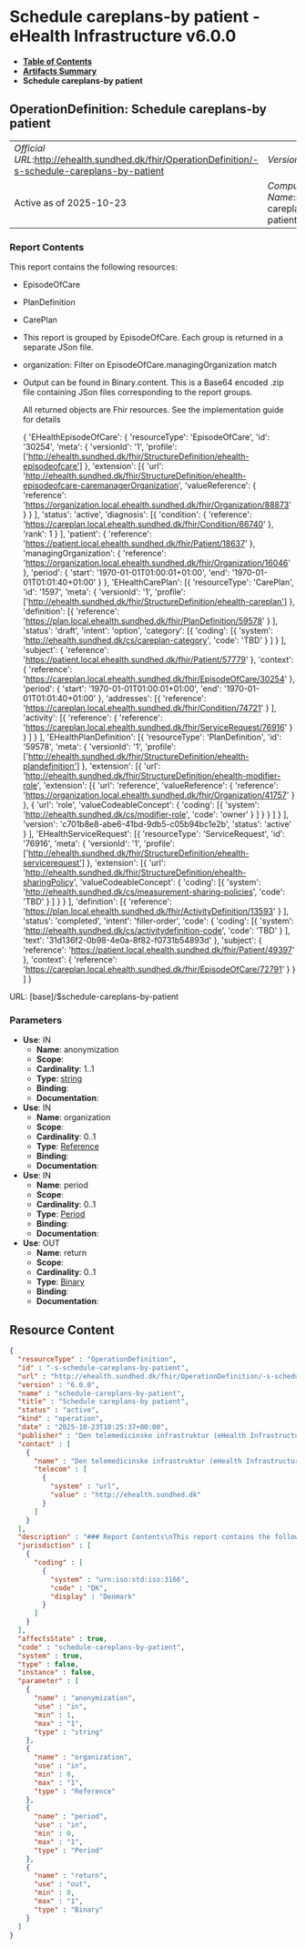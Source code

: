 # Schedule careplans-by patient - eHealth Infrastructure v6.0.0

* [**Table of Contents**](toc.md)
* [**Artifacts Summary**](artifacts.md)
* **Schedule careplans-by patient**

## OperationDefinition: Schedule careplans-by patient 

| | |
| :--- | :--- |
| *Official URL*:http://ehealth.sundhed.dk/fhir/OperationDefinition/-s-schedule-careplans-by-patient | *Version*:6.0.0 |
| Active as of 2025-10-23 | *Computable Name*:schedule-careplans-by-patient |

 

### Report Contents

 
This report contains the following resources: 
* EpisodeOfCare
* PlanDefinition
* CarePlan
* This report is grouped by EpisodeOfCare. Each group is returned in a separate JSon file.
* organization: Filter on EpisodeOfCare.managingOrganization match
* Output can be found in Binary.content. This is a Base64 encoded .zip file containing JSon files corresponding to the report groups.


  All returned objects are Fhir resources. See the implementation guide for details


  { 'EHealthEpisodeOfCare': { 'resourceType': 'EpisodeOfCare', 'id': '30254', 'meta': { 'versionId': '1', 'profile': ['http://ehealth.sundhed.dk/fhir/StructureDefinition/ehealth-episodeofcare'] }, 'extension': [{ 'url': 'http://ehealth.sundhed.dk/fhir/StructureDefinition/ehealth-episodeofcare-caremanagerOrganization', 'valueReference': { 'reference': 'https://organization.local.ehealth.sundhed.dk/fhir/Organization/88873' } } ], 'status': 'active', 'diagnosis': [{ 'condition': { 'reference': 'https://careplan.local.ehealth.sundhed.dk/fhir/Condition/66740' }, 'rank': 1 } ], 'patient': { 'reference': 'https://patient.local.ehealth.sundhed.dk/fhir/Patient/18637' }, 'managingOrganization': { 'reference': 'https://organization.local.ehealth.sundhed.dk/fhir/Organization/16046' }, 'period': { 'start': '1970-01-01T01:00:01+01:00', 'end': '1970-01-01T01:01:40+01:00' } }, 'EHealthCarePlan': [{ 'resourceType': 'CarePlan', 'id': '1597', 'meta': { 'versionId': '1', 'profile': ['http://ehealth.sundhed.dk/fhir/StructureDefinition/ehealth-careplan'] }, 'definition': [{ 'reference': 'https://plan.local.ehealth.sundhed.dk/fhir/PlanDefinition/59578' } ], 'status': 'draft', 'intent': 'option', 'category': [{ 'coding': [{ 'system': 'http://ehealth.sundhed.dk/cs/careplan-category', 'code': 'TBD' } ] } ], 'subject': { 'reference': 'https://patient.local.ehealth.sundhed.dk/fhir/Patient/57779' }, 'context': { 'reference': 'https://careplan.local.ehealth.sundhed.dk/fhir/EpisodeOfCare/30254' }, 'period': { 'start': '1970-01-01T01:00:01+01:00', 'end': '1970-01-01T01:01:40+01:00' }, 'addresses': [{ 'reference': 'https://careplan.local.ehealth.sundhed.dk/fhir/Condition/74721' } ], 'activity': [{ 'reference': { 'reference': 'https://careplan.local.ehealth.sundhed.dk/fhir/ServiceRequest/76916' } } ] } ], 'EHealthPlanDefinition': [{ 'resourceType': 'PlanDefinition', 'id': '59578', 'meta': { 'versionId': '1', 'profile': ['http://ehealth.sundhed.dk/fhir/StructureDefinition/ehealth-plandefinition'] }, 'extension': [{ 'url': 'http://ehealth.sundhed.dk/fhir/StructureDefinition/ehealth-modifier-role', 'extension': [{ 'url': 'reference', 'valueReference': { 'reference': 'https://organization.local.ehealth.sundhed.dk/fhir/Organization/41757' } }, { 'url': 'role', 'valueCodeableConcept': { 'coding': [{ 'system': 'http://ehealth.sundhed.dk/cs/modifier-role', 'code': 'owner' } ] } } ] } ], 'version': 'c701b8e8-abe6-41bd-9db5-c05b94bc1e2b', 'status': 'active' } ], 'EHealthServiceRequest': [{ 'resourceType': 'ServiceRequest', 'id': '76916', 'meta': { 'versionId': '1', 'profile': ['http://ehealth.sundhed.dk/fhir/StructureDefinition/ehealth-servicerequest'] }, 'extension': [{ 'url': 'http://ehealth.sundhed.dk/fhir/StructureDefinition/ehealth-sharingPolicy', 'valueCodeableConcept': { 'coding': [{ 'system': 'http://ehealth.sundhed.dk/cs/measurement-sharing-policies', 'code': 'TBD' } ] } } ], 'definition': [{ 'reference': 'https://plan.local.ehealth.sundhed.dk/fhir/ActivityDefinition/13593' } ], 'status': 'completed', 'intent': 'filler-order', 'code': { 'coding': [{ 'system': 'http://ehealth.sundhed.dk/cs/activitydefinition-code', 'code': 'TBD' } ], 'text': '31d136f2-0b98-4e0a-8f82-f0731b54893d' }, 'subject': { 'reference': 'https://patient.local.ehealth.sundhed.dk/fhir/Patient/49397' }, 'context': { 'reference': 'https://careplan.local.ehealth.sundhed.dk/fhir/EpisodeOfCare/72791' } } ] }
 

URL: [base]/$schedule-careplans-by-patient

### Parameters

* **Use**: IN
  * **Name**: anonymization
  * **Scope**: 
  * **Cardinality**: 1..1
  * **Type**: [string](http://hl7.org/fhir/R4/datatypes.html#string)
  * **Binding**: 
  * **Documentation**: 
* **Use**: IN
  * **Name**: organization
  * **Scope**: 
  * **Cardinality**: 0..1
  * **Type**: [Reference](http://hl7.org/fhir/R4/references.html#Reference)
  * **Binding**: 
  * **Documentation**: 
* **Use**: IN
  * **Name**: period
  * **Scope**: 
  * **Cardinality**: 0..1
  * **Type**: [Period](http://hl7.org/fhir/R4/datatypes.html#Period)
  * **Binding**: 
  * **Documentation**: 
* **Use**: OUT
  * **Name**: return
  * **Scope**: 
  * **Cardinality**: 0..1
  * **Type**: [Binary](http://hl7.org/fhir/R4/binary.html)
  * **Binding**: 
  * **Documentation**: 



## Resource Content

```json
{
  "resourceType" : "OperationDefinition",
  "id" : "-s-schedule-careplans-by-patient",
  "url" : "http://ehealth.sundhed.dk/fhir/OperationDefinition/-s-schedule-careplans-by-patient",
  "version" : "6.0.0",
  "name" : "schedule-careplans-by-patient",
  "title" : "Schedule careplans-by patient",
  "status" : "active",
  "kind" : "operation",
  "date" : "2025-10-23T10:25:37+00:00",
  "publisher" : "Den telemedicinske infrastruktur (eHealth Infrastructure)",
  "contact" : [
    {
      "name" : "Den telemedicinske infrastruktur (eHealth Infrastructure)",
      "telecom" : [
        {
          "system" : "url",
          "value" : "http://ehealth.sundhed.dk"
        }
      ]
    }
  ],
  "description" : "### Report Contents\nThis report contains the following resources:\n- EpisodeOfCare\n- PlanDefinition\n- CarePlan\n- ServiceRequest\n### Grouping \nThis report is grouped by EpisodeOfCare. Each group is returned in a separate JSon file.\n### Parameters\n- organization: Filter on EpisodeOfCare.managingOrganization match\n- period: Filter on CarePlan.period overlap\n### Output\nOutput can be found in Binary.content. This is a Base64 encoded .zip file containing JSon files corresponding to the report groups.\n### Example output\nAll returned objects are Fhir resources. See the implementation guide for details\n\n    {\n        'EHealthEpisodeOfCare': {\n            'resourceType': 'EpisodeOfCare',\n            'id': '30254',\n            'meta': {\n                'versionId': '1',\n                'profile': ['http://ehealth.sundhed.dk/fhir/StructureDefinition/ehealth-episodeofcare']\n            },\n            'extension': [{\n                    'url': 'http://ehealth.sundhed.dk/fhir/StructureDefinition/ehealth-episodeofcare-caremanagerOrganization',\n                    'valueReference': {\n                        'reference': 'https://organization.local.ehealth.sundhed.dk/fhir/Organization/88873'\n                    }\n                }\n            ],\n            'status': 'active',\n            'diagnosis': [{\n                    'condition': {\n                        'reference': 'https://careplan.local.ehealth.sundhed.dk/fhir/Condition/66740'\n                    },\n                    'rank': 1\n                }\n            ],\n            'patient': {\n                'reference': 'https://patient.local.ehealth.sundhed.dk/fhir/Patient/18637'\n            },\n            'managingOrganization': {\n                'reference': 'https://organization.local.ehealth.sundhed.dk/fhir/Organization/16046'\n            },\n            'period': {\n                'start': '1970-01-01T01:00:01+01:00',\n                'end': '1970-01-01T01:01:40+01:00'\n            }\n        },\n        'EHealthCarePlan': [{\n                'resourceType': 'CarePlan',\n                'id': '1597',\n                'meta': {\n                    'versionId': '1',\n                    'profile': ['http://ehealth.sundhed.dk/fhir/StructureDefinition/ehealth-careplan']\n                },\n                'definition': [{\n                        'reference': 'https://plan.local.ehealth.sundhed.dk/fhir/PlanDefinition/59578'\n                    }\n                ],\n                'status': 'draft',\n                'intent': 'option',\n                'category': [{\n                        'coding': [{\n                                'system': 'http://ehealth.sundhed.dk/cs/careplan-category',\n                                'code': 'TBD'\n                            }\n                        ]\n                    }\n                ],\n                'subject': {\n                    'reference': 'https://patient.local.ehealth.sundhed.dk/fhir/Patient/57779'\n                },\n                'context': {\n                    'reference': 'https://careplan.local.ehealth.sundhed.dk/fhir/EpisodeOfCare/30254'\n                },\n                'period': {\n                    'start': '1970-01-01T01:00:01+01:00',\n                    'end': '1970-01-01T01:01:40+01:00'\n                },\n                'addresses': [{\n                        'reference': 'https://careplan.local.ehealth.sundhed.dk/fhir/Condition/74721'\n                    }\n                ],\n                'activity': [{\n                        'reference': {\n                            'reference': 'https://careplan.local.ehealth.sundhed.dk/fhir/ServiceRequest/76916'\n                        }\n                    }\n                ]\n            }\n        ],\n        'EHealthPlanDefinition': [{\n                'resourceType': 'PlanDefinition',\n                'id': '59578',\n                'meta': {\n                    'versionId': '1',\n                    'profile': ['http://ehealth.sundhed.dk/fhir/StructureDefinition/ehealth-plandefinition']\n                },\n                'extension': [{\n                        'url': 'http://ehealth.sundhed.dk/fhir/StructureDefinition/ehealth-modifier-role',\n                        'extension': [{\n                                'url': 'reference',\n                                'valueReference': {\n                                    'reference': 'https://organization.local.ehealth.sundhed.dk/fhir/Organization/41757'\n                                }\n                            }, {\n                                'url': 'role',\n                                'valueCodeableConcept': {\n                                    'coding': [{\n                                            'system': 'http://ehealth.sundhed.dk/cs/modifier-role',\n                                            'code': 'owner'\n                                        }\n                                    ]\n                                }\n                            }\n                        ]\n                    }\n                ],\n                'version': 'c701b8e8-abe6-41bd-9db5-c05b94bc1e2b',\n                'status': 'active'\n            }\n        ],\n        'EHealthServiceRequest': [{\n                'resourceType': 'ServiceRequest',\n                'id': '76916',\n                'meta': {\n                    'versionId': '1',\n                    'profile': ['http://ehealth.sundhed.dk/fhir/StructureDefinition/ehealth-servicerequest']\n                },\n                'extension': [{\n                        'url': 'http://ehealth.sundhed.dk/fhir/StructureDefinition/ehealth-sharingPolicy',\n                        'valueCodeableConcept': {\n                            'coding': [{\n                                    'system': 'http://ehealth.sundhed.dk/cs/measurement-sharing-policies',\n                                    'code': 'TBD'\n                                }\n                            ]\n                        }\n                    }\n                ],\n                'definition': [{\n                        'reference': 'https://plan.local.ehealth.sundhed.dk/fhir/ActivityDefinition/13593'\n                    }\n                ],\n                'status': 'completed',\n                'intent': 'filler-order',\n                'code': {\n                    'coding': [{\n                            'system': 'http://ehealth.sundhed.dk/cs/activitydefinition-code',\n                            'code': 'TBD'\n                        }\n                    ],\n                    'text': '31d136f2-0b98-4e0a-8f82-f0731b54893d'\n                },\n                'subject': {\n                    'reference': 'https://patient.local.ehealth.sundhed.dk/fhir/Patient/49397'\n                },\n                'context': {\n                    'reference': 'https://careplan.local.ehealth.sundhed.dk/fhir/EpisodeOfCare/72791'\n                }\n            }\n        ]\n    }\n",
  "jurisdiction" : [
    {
      "coding" : [
        {
          "system" : "urn:iso:std:iso:3166",
          "code" : "DK",
          "display" : "Denmark"
        }
      ]
    }
  ],
  "affectsState" : true,
  "code" : "schedule-careplans-by-patient",
  "system" : true,
  "type" : false,
  "instance" : false,
  "parameter" : [
    {
      "name" : "anonymization",
      "use" : "in",
      "min" : 1,
      "max" : "1",
      "type" : "string"
    },
    {
      "name" : "organization",
      "use" : "in",
      "min" : 0,
      "max" : "1",
      "type" : "Reference"
    },
    {
      "name" : "period",
      "use" : "in",
      "min" : 0,
      "max" : "1",
      "type" : "Period"
    },
    {
      "name" : "return",
      "use" : "out",
      "min" : 0,
      "max" : "1",
      "type" : "Binary"
    }
  ]
}

```
